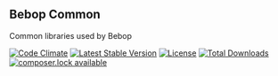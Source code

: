Bebop Common
---

Common libraries used by Bebop

[![Code Climate](https://codeclimate.com/github/ponticlaro/bebop-common/badges/gpa.svg)](https://codeclimate.com/github/ponticlaro/bebop-common)
[![Latest Stable Version](https://poser.pugx.org/ponticlaro/bebop-common/v/stable.png)](https://packagist.org/packages/ponticlaro/bebop-common)
[![License](https://poser.pugx.org/ponticlaro/bebop-common/license.png)](https://packagist.org/packages/ponticlaro/bebop-common)
[![Total Downloads](https://poser.pugx.org/ponticlaro/bebop-common/downloads.png)](https://packagist.org/packages/ponticlaro/bebop-common)
[![composer.lock available](https://poser.pugx.org/ponticlaro/bebop-common/composerlock)](https://packagist.org/packages/ponticlaro/bebop-common)
